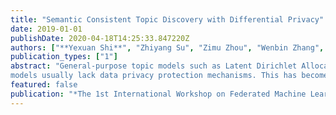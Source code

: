 ```yaml
---
title: "Semantic Consistent Topic Discovery with Differential Privacy"
date: 2019-01-01
publishDate: 2020-04-18T14:25:33.847220Z
authors: ["**Yexuan Shi**", "Zhiyang Su", "Zimu Zhou", "Wenbin Zhang", "Yongxin Tong"]
publication_types: ["1"]
abstract: "General-purpose topic models such as Latent Dirichlet Allocation (LDA) are widely used in industrial applications. However, conventional topic
models usually lack data privacy protection mechanisms. This has become a serious issue since industrial data are often sensitive and new policies such as the General Data Protection Regulation (GDPR) enforce protection of sensitive data. To solve this problem, we propose a novel privacy preserving general-purpose topic model named Private and Consistent Topic Discovery (PC-TD). On the one hand, PC-TD seamlessly integrates differential privacy, a popular privacy preserving technique, to provide privacy guarantees. On the other hand, PC-TD exploits multiple sources of semantic consistency information to retain the accuracy of topic modeling while protecting data privacy. We verify the effectiveness of PC-TD on real-life datasets. Experimental results show its superiority over the state-of-the-art general-purpose topic models."
featured: false
publication: "*The 1st International Workshop on Federated Machine Learning for User Privacy and Data Confidentiality in Conjunction with IJCAI*, **(FML'19)**"
---
```


